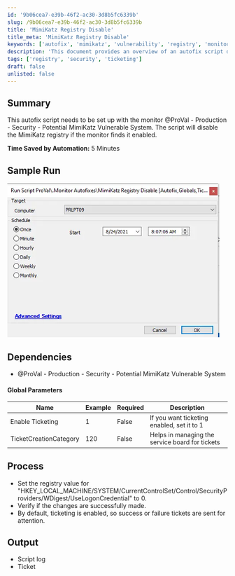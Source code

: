 ```yaml
---
id: '9b06cea7-e39b-46f2-ac30-3d8b5fc6339b'
slug: /9b06cea7-e39b-46f2-ac30-3d8b5fc6339b
title: 'MimiKatz Registry Disable'
title_meta: 'MimiKatz Registry Disable'
keywords: ['autofix', 'mimikatz', 'vulnerability', 'registry', 'monitor', 'ticketing']
description: 'This document provides an overview of an autofix script designed to disable the MimiKatz registry setting if a monitor detects it is enabled. The script is integrated with ticketing to manage service requests and logs its actions for review.'
tags: ['registry', 'security', 'ticketing']
draft: false
unlisted: false
---
```


## Summary

This autofix script needs to be set up with the monitor @ProVal - Production - Security - Potential MimiKatz Vulnerable System. The script will disable the MimiKatz registry if the monitor finds it enabled.

**Time Saved by Automation:** 5 Minutes

## Sample Run

![Sample Run](../../../static/img/docs/9b06cea7-e39b-46f2-ac30-3d8b5fc6339b/image_1.webp)

## Dependencies

- @ProVal - Production - Security - Potential MimiKatz Vulnerable System

#### Global Parameters

| Name                     | Example | Required | Description                                          |
|--------------------------|---------|----------|------------------------------------------------------|
| Enable Ticketing         | 1       | False    | If you want ticketing enabled, set it to 1         |
| TicketCreationCategory    | 120     | False    | Helps in managing the service board for tickets     |

## Process

- Set the registry value for "HKEY_LOCAL_MACHINE/SYSTEM/CurrentControlSet/Control/SecurityProviders/WDigest/UseLogonCredential" to 0.
- Verify if the changes are successfully made.
- By default, ticketing is enabled, so success or failure tickets are sent for attention.

## Output

- Script log
- Ticket
